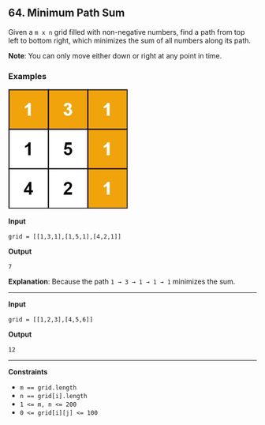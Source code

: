 ## 64. Minimum Path Sum

Given a `m x n` grid filled with non-negative numbers, find a path from top left to bottom right, which minimizes the sum of all numbers along its path.

**Note**: You can only move either down or right at any point in time.

### Examples

![](minpath.jpg)

**Input**
```
grid = [[1,3,1],[1,5,1],[4,2,1]]
```

**Output**
```
7
```

**Explanation**: Because the path `1 → 3 → 1 → 1 → 1` minimizes the sum.

---

**Input**
```
grid = [[1,2,3],[4,5,6]]
```

**Output**
```
12
```

---

**Constraints**

* `m == grid.length`
* `n == grid[i].length`
* `1 <= m, n <= 200`
* `0 <= grid[i][j] <= 100`